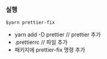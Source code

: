 ### 실행

```
$yarn prettier-fix
```

- yarn add -D prettier // prettier 추가
- .prettierrc // 파일 추가
- 패키지에 prettier-fix 명령 추가
